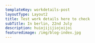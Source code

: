 ```yaml
---
templateKey: workdetails-post
layoutType: Layout2
title: Test work details here to check
subTitle: In berlin, 22nd July
description: huiojijijiojoijoi
featuredimage: /img/blog-index.jpg
---
```

